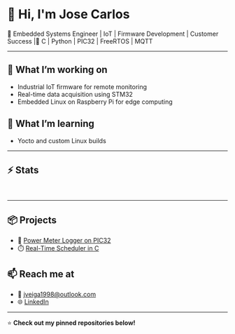 # 👋 Hi, I'm Jose Carlos

🚀 Embedded Systems Engineer | IoT | Firmware Development | Customer Success |🔧 C | Python | PIC32 | FreeRTOS | MQTT

---

## 🔭 What I’m working on
- Industrial IoT firmware for remote monitoring
- Real-time data acquisition using STM32
- Embedded Linux on Raspberry Pi for edge computing

## 🌱 What I’m learning
- Yocto and custom Linux builds


<hr>

## ⚡️ Stats

<br>

<hr>

## 📦 Projects
- 🔌 [Power Meter Logger on PIC32](https://github.com/josecarlos/pic32-power-logger)
- ⏱️ [Real-Time Scheduler in C](https://github.com/josecarlos/realtime-scheduler)

## 📫 Reach me at
- 📧 jveiga1998@outlook.com
- 🌐 [LinkedIn](https://www.linkedin.com/in/josecarlos)

---

⭐️ **Check out my pinned repositories below!**
